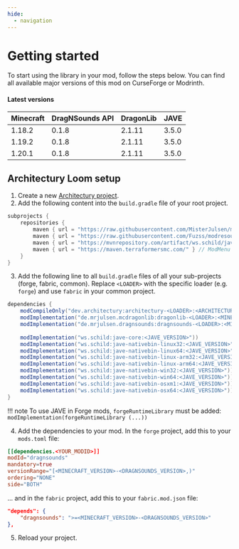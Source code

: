 ```yaml
---
hide:
  - navigation
---
```

# Getting started
To start using the library in your mod, follow the steps below.
You can find all available major versions of this mod on CurseForge or Modrinth.

#### **Latest versions**

| Minecraft | DragNSounds API | DragonLib | JAVE |
| - | - | - | - |
| 1.18.2 | 0.1.8 | 2.1.11 | 3.5.0 |
| 1.19.2 | 0.1.8 | 2.1.11 | 3.5.0 |
| 1.20.1 | 0.1.8 | 2.1.11 | 3.5.0 |

## Architectury Loom setup
1. Create a new [Architectury project](https://docs.architectury.dev/plugin/get_started).
2. Add the following content into the `build.gradle` file of your root project.
```groovy
subprojects {
    repositories {
        maven { url = "https://raw.githubusercontent.com/MisterJulsen/modsrepo/main/maven" } // DragonLib, DragNSounds API
        maven { url = "https://raw.githubusercontent.com/Fuzss/modresources/main/maven/" } // Forge Config API
        maven { url = "https://mvnrepository.com/artifact/ws.schild/jave-all-deps"} // JAVE
        maven { url = "https://maven.terraformersmc.com/" } // ModMenu
    }
}
```
3. Add the following line to all `build.gradle` files of all your sub-projects (forge, fabric, common).
Replace `<LOADER>` with the specific loader (e.g. `forge`) and use `fabric` in your common project.
```groovy    
dependencies {
    modCompileOnly("dev.architectury:architectury-<LOADER>:<ARCHITECTURY_VERSION>")
    modImplementation("de.mrjulsen.mcdragonlib:dragonlib-<LOADER>:<MINECRAFT_VERSION>-<DRAGONLIB_VERSION>")
    modImplementation("de.mrjulsen.dragnsounds:dragnsounds-<LOADER>:<MINECRAFT_VERSION>-<DRAGNSOUNDS_VERSION>")
    
    modImplementation("ws.schild:jave-core:<JAVE_VERSION>"))
    modImplementation("ws.schild:jave-nativebin-linux32:<JAVE_VERSION>"))
    modImplementation("ws.schild:jave-nativebin-linux64:<JAVE_VERSION>"))
    modImplementation("ws.schild:jave-nativebin-linux-arm32:<JAVE_VERSION>"))
    modImplementation("ws.schild:jave-nativebin-linux-arm64:<JAVE_VERSION>"))
    modImplementation("ws.schild:jave-nativebin-win32:<JAVE_VERSION>"))
    modImplementation("ws.schild:jave-nativebin-win64:<JAVE_VERSION>"))
    modImplementation("ws.schild:jave-nativebin-osxm1:<JAVE_VERSION>"))
    modImplementation("ws.schild:jave-nativebin-osx64:<JAVE_VERSION>"))
}
```
!!! note
    To use JAVE in Forge mods, `forgeRuntimeLibrary` must be added: `modImplementation(forgeRuntimeLibrary (...))`

4. Add the dependencies to your mod.
In the `forge` project, add this to your `mods.toml` file:
```toml
[[dependencies.<YOUR_MODID>]]
modId="dragnsounds"
mandatory=true
versionRange="[<MINECRAFT_VERSION>-<DRAGNSOUNDS_VERSION>,)"
ordering="NONE"
side="BOTH"
```
... and in the `fabric` project, add this to your `fabric.mod.json` file:
```json
"depends": {
    "dragnsounds": ">=<MINECRAFT_VERSION>-<DRAGNSOUNDS_VERSION>"
},
```
5. Reload your project.


